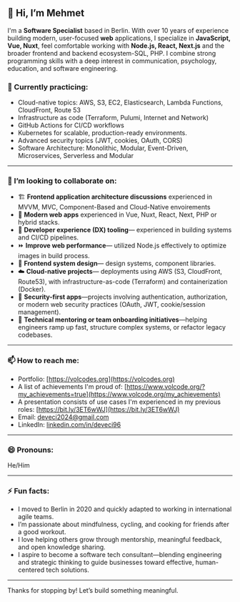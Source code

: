 ## 👋 Hi, I’m Mehmet

I'm a **Software Specialist** based in Berlin. With over 10 years of experience building modern, user-focused **web** applications, I specialize in **JavaScript, Vue, Nuxt**, feel comfortable working with **Node.js, React, Next.js** and the broader frontend and backend ecosystem-SQL, PHP. I combine strong programming skills with a deep interest in communication, psychology, education, and software engineering. 


### 🌱 Currently practicing:
- Cloud-native topics: AWS, S3, EC2, Elasticsearch, Lambda Functions, CloudFront, Route 53
- Infrastructure as code (Terraform, Pulumi, Internet and Network)
- GitHub Actions for CI/CD workflows
- Kubernetes for scalable, production-ready environments. 
- Advanced security topics (JWT, cookies, OAuth, CORS)
- Software Architecture: Monolithic, Modular, Event-Driven, Microservices, Serverless and Modular

---

### 💞️ I’m looking to collaborate on:
- 🏗️ **Frontend application architecture discussions** experienced in MVVM, MVC, Component-Based and Cloud-Native envoirements
- 🚀 **Modern web apps** experienced in Vue, Nuxt, React, Next, PHP or hybrid stacks.
- 🧠 **Developer experience (DX) tooling**— experienced in building systems and CI/CD pipelines.
- ⏩ **Improve web performance**— utilized Node.js effectively to optimize images in build process.
- 🧩 **Frontend system design**— design systems, component libraries.
- ☁️ **Cloud-native projects**— deployments using AWS (S3, CloudFront, Route53), with infrastructure-as-code (Terraform) and containerization (Docker).
- 🧪 **Security-first apps**—projects involving authentication, authorization, or modern web security practices (OAuth, JWT, cookie/session management).
- 🧭 **Technical mentoring or team onboarding initiatives**—helping engineers ramp up fast, structure complex systems, or refactor legacy codebases.

---

### 📫 How to reach me:
- Portfolio: [https://volcodes.org](https://volcodes.org)
- A list of achievements I'm proud of: [https://www.volcode.org/?my_achievements=true](https://www.volcode.org/my_achievements)
- A presentation consists of use cases I'm experienced in my previous roles: [https://bit.ly/3ET6wWJ](https://bit.ly/3ET6wWJ)
- Email: deveci2024@gmail.com
- LinkedIn: [linkedin.com/in/deveci96](https://linkedin.com/in/deveci96)

---

### 😄 Pronouns:
He/Him

---

### ⚡ Fun facts:
- I moved to Berlin in 2020 and quickly adapted to working in international agile teams.
- I’m passionate about mindfulness, cycling, and cooking for friends after a good workout.
- I love helping others grow through mentorship, meaningful feedback, and open knowledge sharing.
- I aspire to become a software tech consultant—blending engineering and strategic thinking to guide businesses toward effective, human-centered tech solutions.

---

Thanks for stopping by! Let’s build something meaningful.
